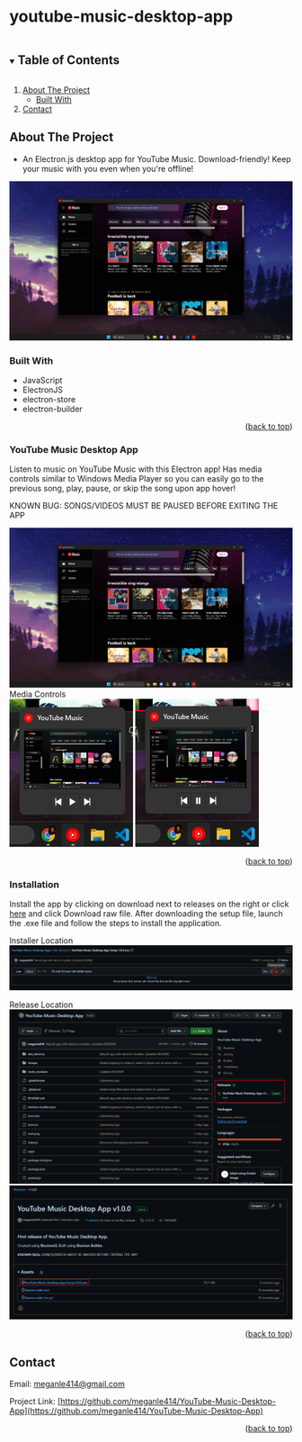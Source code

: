 # youtube-music-desktop-app
<!-- TABLE OF CONTENTS -->
<details open="open">
  <summary><h2 style="display: inline-block">Table of Contents</h2></summary>
  <ol>
    <li>
      <a href="#about-the-project">About The Project</a>
      <ul>
        <li><a href="#built-with">Built With</a></li>
      </ul>
    </li>
    <li><a href="#contact">Contact</a></li>
  </ol>
</details>

<!-- ABOUT THE PROJECT -->
## About The Project

* An Electron.js desktop app for YouTube Music. Download-friendly! Keep your music with you even when you're offline!

<img src="images/default.png">

### Built With

* JavaScript
* ElectronJS
* electron-store
* electron-builder

<p align="right">(<a href="#youtube-music-desktop-app">back to top</a>)</p>

### YouTube Music Desktop App

Listen to music on YouTube Music with this Electron app! Has media controls similar to Windows Media Player so you can easily go to the previous song, play, pause, or skip the song upon app hover!

KNOWN BUG: SONGS/VIDEOS MUST BE PAUSED BEFORE EXITING THE APP

![Screenshot](https://github.com/meganle414/YouTube-Music-Desktop-App/blob/main/images/default.png?raw=true)<br>
Media Controls<br>
![Screenshot](https://github.com/meganle414/YouTube-Music-Desktop-App/blob/main/images/play_media_control.png?raw=true)
![Screenshot](https://github.com/meganle414/YouTube-Music-Desktop-App/blob/main/images/pause_media_control.png?raw=true)

<p align="right">(<a href="#youtube-music-desktop-app">back to top</a>)</p>

### Installation

Install the app by clicking on download next to releases on the right or click <a href="https://github.com/meganle414/YouTube-Music-Desktop-App/tree/main/dist_electron/YouTube Music Desktop App Setup 1.0.0.exe">here</a> and click Download raw file. After downloading the setup file, launch the .exe file and follow the steps to install the application.

Installer Location<br>
![Screenshot](https://github.com/meganle414/YouTube-Music-Desktop-App/blob/main/images/installer_location.png?raw=true)<br>

Release Location<br>
![Screenshot](https://github.com/meganle414/YouTube-Music-Desktop-App/blob/main/images/release_location.png?raw=true)<br>
![Screenshot](https://github.com/meganle414/YouTube-Music-Desktop-App/blob/main/images/release_setup.png?raw=true)<br>

<p align="right">(<a href="#youtube-music-desktop-app">back to top</a>)</p>

<!-- CONTACT -->
## Contact

Email: meganle414@gmail.com

Project Link: [https://github.com/meganle414/YouTube-Music-Desktop-App](https://github.com/meganle414/YouTube-Music-Desktop-App)

[linkedin-url]: https://linkedin.com/in/meganle414/

<p align="right">(<a href="#youtube-music-desktop-app">back to top</a>)</p>